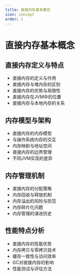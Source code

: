 ```yaml
---
title: 直接内存基本概念
icon: concept
order: 1
---
```


# 直接内存基本概念

## 直接内存定义与特点

- 直接内存的定义与作用
- 直接内存与堆内存的区别
- 直接内存的优势与局限性
- 直接内存在JVM中的位置
- 直接内存与本地内存的关系

## 内存模型与架构

- 直接内存的内存模型
- 与操作系统内存的交互
- 内存映射与地址空间
- 直接内存的边界管理
- 不同JVM实现的差异

## 内存管理机制

- 直接内存的分配策略
- 内存回收与释放机制
- 内存溢出的风险与防范
- 内存碎片化问题
- 内存管理的演进历史

## 性能特点分析

- 直接内存的性能优势
- 内存拷贝与零拷贝技术
- 缓存一致性与访问效率
- GC对直接内存的影响
- 性能测试与评估方法
